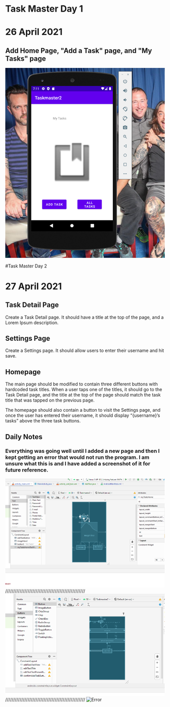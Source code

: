 # Task Master Day 1 
# 26 April 2021
## Add Home Page, "Add a Task" page, and "My Tasks" page
![Task Master Day 1](screenshots/TaskMasterDay1.png)

#Task Master Day 2
# 27 April 2021
## Task Detail Page
Create a Task Detail page. It should have a title at the top of the page, and a Lorem Ipsum description.

## Settings Page
Create a Settings page. It should allow users to enter their username and hit save.

## Homepage
The main page should be modified to contain three different buttons with hardcoded task titles. When a user taps one of the titles, it should go to the Task Detail page, and the title at the top of the page should match the task title that was tapped on the previous page.

The homepage should also contain a button to visit the Settings page, and once the user has entered their username, it should display “{username}’s tasks” above the three task buttons.

## Daily Notes
### Everything was going well until I added a new page and then I kept getting an error that would not run the program.  I am unsure what this is and I have added a screenshot of it for future reference.  

![Day2pg1](screenshots/Day2pg1.png)
//////////////////////////////////////////////////
![Day2pg2](screenshots/Day2pg2.png)
//////////////////////////////////////////////////
![Error](androidError.png)


